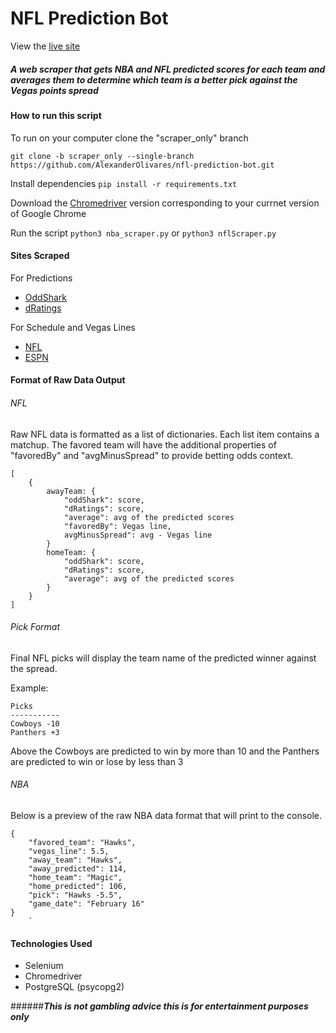 # NFL Prediction Bot

View the [live site](https://sports-prediction-bot.herokuapp.com/)

##### A web scraper that gets NBA and NFL predicted scores for each team and averages them to determine which team is a better pick against the Vegas points spread

#### How to run this script

To run on your computer clone the "scraper_only" branch

```
git clone -b scraper_only --single-branch https://github.com/AlexanderOlivares/nfl-prediction-bot.git
```

Install dependencies
`pip install -r requirements.txt`

Download the [Chromedriver](https://chromedriver.chromium.org/downloads) version corresponding to your currnet version of Google Chrome

Run the script
`python3 nba_scraper.py`
or
`python3 nflScraper.py`

#### Sites Scraped

For Predictions

- [OddShark](https://www.oddsshark.com/)
- [dRatings](https://www.dratings.com/)

For Schedule and Vegas Lines

- [NFL](https://www.nfl.com/)
- [ESPN](https://www.espn.com/)

#### Format of Raw Data Output

###### NFL

Raw NFL data is formatted as a list of dictionaries. Each list item contains a matchup. The favored team will have the additional properties of "favoredBy" and "avgMinusSpread" to provide betting odds context.

```
[
    {
        awayTeam: {
            "oddShark": score,
            "dRatings": score,
            "average": avg of the predicted scores
            "favoredBy": Vegas line,
            avgMinusSpread": avg - Vegas line
        }
        homeTeam: {
            "oddShark": score,
            "dRatings": score,
            "average": avg of the predicted scores
        }
    }
]
```

###### Pick Format

Final NFL picks will display the team name of the predicted winner against the spread.

Example:

```
Picks
-----------
Cowboys -10
Panthers +3
```

Above the Cowboys are predicted to win by more than 10 and the Panthers are predicted to win or lose by less than 3

###### NBA

Below is a preview of the raw NBA data format that will print to the console.

```
{
    "favored_team": "Hawks",
    "vegas_line": 5.5,
    "away_team": "Hawks",
    "away_predicted": 114,
    "home_team": "Magic",
    "home_predicted": 106,
    "pick": "Hawks -5.5",
    "game_date": "February 16"
}
    `
```

#### Technologies Used

- Selenium
- Chromedriver
- PostgreSQL (psycopg2)

######**_This is not gambling advice this is for entertainment purposes only_**
